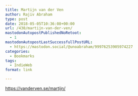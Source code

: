 ```yaml
---
title: Martijn van der Ven
author: Rajiv Abraham
type: post
date: 2018-05-05T10:36:08+00:00
url: /430/martijn-van-der-ven/
mastodonAutopostPublishedNoRetoot:
  - 1
mastodonAutopostLastSuccessfullPostURL:
  - https://mastodon.social/@unoabraham/99976253905974227
categories:
  - Bookmarks
tags:
  - IndieWeb
format: link

---
```

<https://vanderven.se/martijn/>